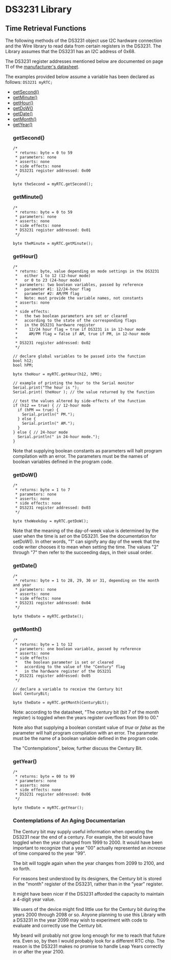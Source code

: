 # DS3231 Library
## Time Retrieval Functions
The following methods of the DS3231 object use I2C hardware connection and the Wire library to read data from certain registers in the DS3231. The Library assumes that the DS3231 has an I2C address of 0x68.

The DS3231 register addresses mentioned below are documented on page 11 of the [manufacturer's datasheet](https://datasheets.maximintegrated.com/en/ds/DS3231-DS3231S.pdf).

The examples provided below assume a variable has been declared as follows:
```DS3231 myRTC;```

<ul>
  <li><a href="#getSecond">getSecond&#40;&#41;</a></li>
  <li><a href="#getMinute">getMinute&#40;&#41;</a></li>
  <li><a href="#getHour">getHour&#40;&#41;</a></li>
  <li><a href="#getDow">getDoW&#40;&#41;</a></li>
  <li><a href="#getDate">getDate&#40;&#41;</a></li>
  <li><a href="#getMonth">getMonth&#40;&#41;</a></li>
  <li><a href="#getYear">getYear&#40;&#41;</a></li>

<h3 id="getSecond">getSecond&#40;&#41;</h3>

```
/*
 * returns: byte = 0 to 59
 * parameters: none
 * asserts: none
 * side effects: none
 * DS3231 register addressed: 0x00
 */

byte theSecond = myRTC.getSecond();
```

<h3 id="getMinute">getMinute&#40;&#41;</h3>

```
/*
 * returns: byte = 0 to 59
 * parameters: none
 * asserts: none
 * side effects: none
 * DS3231 register addressed: 0x01
 */

byte theMinute = myRTC.getMinute();
```

<h3 id="getHour">getHour&#40;&#41;</h3>

```
/*
 * returns: byte, value depending on mode settings in the DS3231
 *   either 1 to 12 (12-hour mode)
 *   or 0 to 23 (24-hour mode) 
 * parameters: two boolean variables, passed by reference
 *   parameter #1: 12/24-hour flag
 *   parameter #2: AM/PM flag
 *   Note: must provide the variable names, not constants
 * asserts: none
 *
 * side effects: 
 *   the two boolean parameters are set or cleared 
 *   according to the state of the corresponding flags 
 *   in the DS3231 hardware register
 *     12/24 hour flag = true if DS3231 is in 12-hour mode
 *     AM/PM flag = false if AM, true if PM, in 12-hour mode
 *
 * DS3231 register addressed: 0x02
 */

// declare global variables to be passed into the function
bool h12;
bool hPM;

byte theHour = myRTC.getHour(h12, hPM);

// example of printing the hour to the Serial monitor
Serial.print("The hour is ");
Serial.print( theHour ); // the value returned by the function

// test the values altered by side-effects of the function
if (h12 == true) { // 12-hour mode
  if (hPM == true) {
    Serial.println(" PM.");
  } else {
    Serial.println(" AM.");
  }
} else { // 24-hour mode
  Serial.println(" in 24-hour mode.");
}
```

Note that supplying boolean constants as parameters will halt program compilation with an error. The parameters must be the names of boolean variables defined in the program code.

<h3 id="getDoW">getDoW&#40;&#41;</h3>

```
/*
 * returns: byte = 1 to 7
 * parameters: none
 * asserts: none
 * side effects: none
 * DS3231 register addressed: 0x03
 */

byte theWeekday = myRTC.getDoW();
```

Note that the meaning of the day-of-week value is determined by the user when the time is *set* on the DS3231. See the documentation for setDoW(). In other words, "1" can signify any day of the week that the code writer chooses it to mean when setting the time. The values "2" through "7" then refer to the succeeding days, in their usual order.

<h3 id="getDate">getDate&#40;&#41;</h3>

```
/*
 * returns: byte = 1 to 28, 29, 30 or 31, depending on the month and year
 * parameters: none
 * asserts: none
 * side effects: none
 * DS3231 register addressed: 0x04
 */

byte theDate = myRTC.getDate();
```

<h3 id="getMonth">getMonth&#40;&#41;</h3>

```
/*
 * returns: byte = 1 to 12
 * parameters: one boolean variable, passed by reference
 * asserts: none
 * side effects: 
 *   the boolean parameter is set or cleared
 *   according to the value of the "Century" flag
 *   in the hardware register of the DS3231
 * DS3231 register addressed: 0x05
 */

// declare a variable to receive the Century bit
bool CenturyBit;

byte theDate = myRTC.getMonth(CenturyBit);
```

Note: according to the datasheet, "The century bit (bit 7 of the month register) is toggled when the years register overflows from 99 to 00."

Note also that supplying a boolean constant value of *true* or *false* as the parameter will halt program compilation with an error. The parameter must be the name of a boolean variable defined in the program code.

The "Contemplations", below, further discuss the Century Bit.

<h3 id="getYear">getYear&#40;&#41;</h3>

```
/*
 * returns: byte = 00 to 99
 * parameters: none
 * asserts: none
 * side effects: none
 * DS3231 register addressed: 0x06
 */

byte theDate = myRTC.getYear();
```

### Contemplations of An Aging Documentarian 

The Century bit may supply useful information when operating the DS3231 near the end of a century. For example, the bit would have toggled when the year changed from 1999 to 2000. It would have been important to recognize that a year "00" actually represented an *increase* of time compared to the year "99".

The bit will toggle again when the year changes from 2099 to 2100, and so forth.

For reasons best understood by its designers, the Century bit is stored in the "month" register of the DS3231, rather than in the "year" register.

It might have been nicer if the DS3231 afforded the capacity to maintain a 4-digit year value.

We users of the device might find little use for the Century bit during the years 2000 through 2098 or so. Anyone planning to use this Library with a DS3231 in the year 2099 may wish to experiment with code to evaluate and correctly use the Century bit. 

My beard will probably not grow long enough for me to reach that future era. Even so, by then I would probably look for a different RTC chip. The reason is the DS3231 makes no promise to handle Leap Years correctly in or after the year 2100.



